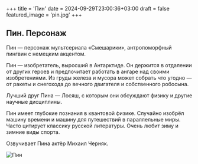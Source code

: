 +++
title = 'Пин'
date = 2024-09-29T23:00:36+03:00
draft = false
featured_image = 'pin.jpg'
+++
## Пин. Персонаж

Пин — персонаж мультсериала «Смешарики», антропоморфный пингвин с немецким акцентом. 

Пин — изобретатель, выросший в Антарктиде. Он держится в отдалении от других героев и предпочитает работать в ангаре над своими изобретениями. Из груды железа и мусора может собрать что угодно — от ракеты и снегохода до вечного двигателя и собственного робосына. 

Лучший друг Пина — Лосяш, с которым они обсуждают физику и другие научные дисциплины. 

Пин имеет глубокие познания в квантовой физике. Случайно изобрёл машину времени и машину для путешествий в параллельные миры. Часто цитирует классику русской литературы. Очень любит зиму и зимние виды спорта. 

Озвучивает Пина актёр Михаил Черняк.

![Пин](https://avatars.mds.yandex.net/i?id=85fe12ed323fc4bdd9b0ebee4aa40e927961c871-10767243-images-thumbs&n=13)